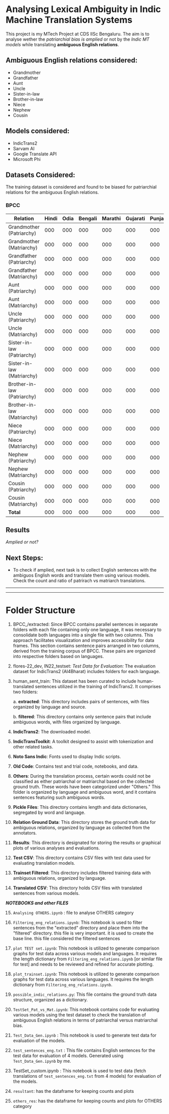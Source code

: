 # Analysing Lexical Ambiguity in Indic Machine Translation Systems

This project is my MTech Project at CDS IISc Bengaluru. The aim is to analyse wether the *patriarchial bias is amplied* or not by the *Indic MT models* while translating **ambiguous English relations**.

## Ambiguous English relations considered: 
- Grandmother
- Grandfather
- Aunt
- Uncle
- Sister-in-law
- Brother-in-law
- Niece
- Nephew
- Cousin

## Models considered: 
- IndicTrans2
- Sarvam AI
- Google Translate API
- Microsoft Phi
## Datasets Considered:
The training dataset is considered and found to be biased for patriarchial relations for the ambiguous English relations.

### BPCC 
<!-- ### BPCC  -->
<!-- 
draw tables with columns as languages (n total), rows as relations (n total) but each row has sub rows as patriarchy n matriachy. cells will have the values of no.of sentences translated/available in training set for that relation in that language. Fill with dummy value "000" for now-->

| Relation       | Hindi |  Odia | Bengali |  Marathi |  Gujarati |  Punjabi |  Tamil |  Telugu |  Kannada |  Malayalam | **Total** |
|----------------|-------|-------|---------|----------|-----------|----------|--------|---------|----------|------------| --------- |
| Grandmother (Patriarchy)    | 000 | 000 | 000 | 000 | 000 | 000 | 000 | 000 | 000 | 000 |  000 |
| Grandmother (Matriarchy)    | 000 | 000 | 000 | 000 | 000 | 000 | 000 | 000 | 000 | 000 |  000 |
| Grandfather (Patriarchy) | 000 | 000 | 000 | 000 | 000 | 000 | 000 | 000 | 000 | 000 | 000 |
| Grandfather (Matriarchy) | 000 | 000 | 000 | 000 | 000 | 000 | 000 | 000 | 000 | 000 | 000 |
| Aunt (Patriarchy) | 000 | 000 | 000 | 000 | 000 | 000 | 000 | 000 | 000 | 000 | 000 |
| Aunt (Matriarchy) | 000 | 000 | 000 | 000 | 000 | 000 | 000 | 000 | 000 | 000 | 000 |
| Uncle (Patriarchy) | 000 | 000 | 000 | 000 | 000 | 000 | 000 | 000 | 000 | 000 | 000 |
| Uncle (Matriarchy) | 000 | 000 | 000 | 000 | 000 | 000 | 000 | 000 | 000 | 000 | 000 |
| Sister-in-law (Patriarchy) | 000 | 000 | 000 | 000 | 000 | 000 | 000 | 000 | 000 | 000 | 000 |
| Sister-in-law (Matriarchy) | 000 | 000 | 000 | 000 | 000 | 000 | 000 | 000 | 000 | 000 | 000 |
| Brother-in-law (Patriarchy) | 000 | 000 | 000 | 000 | 000 | 000 | 000 | 000 | 000 | 000 | 000 |
| Brother-in-law (Matriarchy) | 000 | 000 | 000 | 000 | 000 | 000 | 000 | 000 | 000 | 000 | 000 |
| Niece (Patriarchy) | 000 | 000 | 000 | 000 | 000 | 000 | 000 | 000 | 000 | 000 | 000 |
| Niece (Matriarchy) | 000 | 000 | 000 | 000 | 000 | 000 | 000 | 000 | 000 | 000 | 000 |
| Nephew (Patriarchy) | 000 | 000 | 000 | 000 | 000 | 000 | 000 | 000 | 000 | 000 | 000 |
| Nephew (Matriarchy) | 000 | 000 | 000 | 000 | 000 | 000 | 000 | 000 | 000 | 000 | 000 |
| Cousin (Patriarchy) | 000 | 000 | 000 | 000 | 000 | 000 | 000 | 000 | 000 | 000 | 000 |
| Cousin (Matriarchy) | 000 | 000 | 000 | 000 | 000 | 000 | 000 | 000 | 000 | 000 000 | |
| **Total** | 000 | 000 | 000 | 000 | 000 | 000 | 000 | 000 | 000 | 000 000 | |



## Results

 *Amplied or not?*

## Next Steps:
- To check if amplied, next task is to collect English sentences with the ambiguos English words and translate them using various models. Check the count and ratio of patrirach vs matriarch translations.


--------
--------

 # Folder Structure
 1. BPCC_/extracted:
Since BPCC contains parallel sentences in separate folders with each file containing only one language, it was necessary to consolidate both languages into a single file with two columns. This approach facilitates visualization and improves accessibility for data frames.
This section contains sentence pairs arranged in two columns, derived from the training corpus of BPCC. These pairs are organized into respective folders based on languages.
<!-- table to show no.of sentences in each language? not needed laready must have been done by bpcc -->




 2. flores-22_dev, IN22_testset:
*Test Data for Evaluation:* 
The evaluation dataset for IndicTrans2 (AI4Bharat) includes folders for each language. 
<!-- Each folder contains two files: one with English sentences and the other with corresponding Indic sentences. -->


3. human_sent_train:
This dataset has been curated to include human-translated sentences utilized in the training of IndicTrans2. It comprises two folders:

     a. **extracted**: This directory includes pairs of sentences, with files organized by language and source.

     b. **filtered**: This directory contains only sentence pairs that include ambiguous words, with files organized by language.

4. **IndicTrans2**: The downloaded model.

5. **IndicTransToolkit**: A toolkit designed to assist with tokenization and other related tasks.

6. **Noto Sans Indic**: Fonts used to display Indic scripts.

7. **Old Code**: Contains test and trial code, notebooks, and data.

8. **Others**: During the translation process, certain words could not be classified as either patriarchal or matriarchal based on the collected ground truth. These words have been categorized under "Others." This folder is organized by language and ambiguous word, and it contains sentences featuring such ambiguous words.

9. **Pickle Files**: This directory contains length and data dictionaries, segregated by word and language.

10. **Relation Ground Data**: This directory stores the ground truth data for ambiguous relations, organized by language as collected from the annotators.

11. **Results**: This directory is designated for storing the results or graphical plots of various analyses and evaluations.

12. **Test CSV**: This directory contains CSV files with test data used for evaluating translation models.

13. **Trainset Filtered**: This directory includes filtered training data with ambiguous relations, organized by language.

14. **Translated CSV**: This directory holds CSV files with translated sentences from various models.


***NOTEBOOKS and other FILES***


15. `Analysing OTHERS.ipynb` : file to analyse OTHERS category
16. `Filtering_eng_relations.ipynb`: This notebook is used to filter sentences from the "extracted" directory and place them into the "filtered" directory. this file is very important. it is used to create the base line. this file considered the filtered sentences

17. `plot TEST set.ipynb`: This notebook is utilized to generate comparison graphs for test data across various models and languages. It requires the length dictionary from `Filtering_eng_relations.ipynb` [or similar file for test] and needs to be reviewed and refined for accurate plotting.

18. `plot_trainset.ipynb`: This notebook is utilized to generate comparison graphs for test data across various languages. It requires the length dictionary from `Filtering_eng_relations.ipynb`.

19. `possible_indic_relations.py`: This file contains the ground truth data structure, organized as a dictionary.
20. `TestSet_Pat_vs_Mat.ipynb`: This notebook contains code for evaluating various models using the test dataset to check the translation of ambiguous English relations in terms of patriarchal versus matriarchal bias.

21. `Test_Data_Gen.ipynb` : This notebook is used to generate test data for evaluation of the models. 

22. `test_sentences_eng.txt` : This file contains English sentences for the test data for evaluation of 4 models. Generated using `Test_Data_Gen.ipynb` by me.

23. TestSet_custom.ipynb : This notebook is used to test data (fetch translations of `test_sentences_eng.txt` from 4 models) for evaluation of the models. 

24. `resultant`: has the dataframe for keeping counts and plots
25. `others_res`: has the dataframe for keeping counts and plots for OTHERS category




 <!-- Corpus Name: wikimedia
     Package: wikimedia.en-hi in Moses format
     Website: http://opus.nlpl.eu/wikimedia-v20230407.php
     Release: v20230407
Release date: Thu Apr 13 09:40:02 EEST 2023
     License: <a href=https://creativecommons.org/licenses/by-sa/4.0/>CC–BY-SA 4.0</a></p>

This package is part of OPUS - the open collection of parallel corpora
OPUS Website: http://opus.nlpl.eu

Please <a href="http://opus.lingfil.uu.se/LREC2012.txt">cite the following article</a> if you use the OPUS packages and downloads in your own work:<br/> J. Tiedemann, 2012, <a href="http://www.lrec-conf.org/proceedings/lrec2012/pdf/463_Paper.pdf"><i>Parallel Data, Tools and Interfaces in OPUS.</i></a> In Proceedings of the 8th International Conference on Language Resources and Evaluation (LREC 2012)<br/>

Wikipedia translations published by the wikimedia foundation and their article translation system. The parallel data sets are published at https://dumps.wikimedia.org/other/contenttranslation NEW: additional sentence alignment to avoid long segments in translation units
 -->
